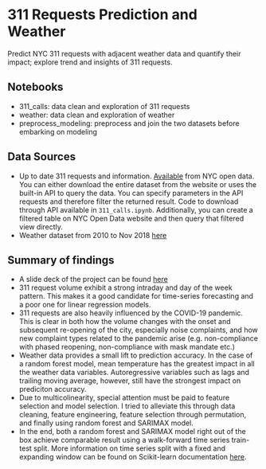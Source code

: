 # 311 Requests Prediction and Weather
Predict NYC 311 requests with adjacent weather data and quantify their impact; explore trend and insights of 311 requests.

## Notebooks
- 311_calls: data clean and exploration of 311 requests
- weather: data clean and exploration of weather
- preprocess_modeling: preprocess and join the two datasets before embarking on modeling

## Data Sources
- Up to date 311 requests and information. [Available](https://data.cityofnewyork.us/Social-Services/311-Service-Requests-from-2010-to-Present/erm2-nwe9) from NYC open data. You can either download the entire dataset from the website or uses the built-in API to query the data. You can specify parameters in the API requests and therefore filter the returned result. Code to download through API available in `311_calls.ipynb`. Additionally, you can create a filtered table on NYC Open Data website and then query that filtered view directly.
- Weather dataset from 2010 to Nov 2018 [here](https://app.box.com/s/k9tnc9tmo9dgjrbm6saw10eigsh39imw)

## Summary of findings
- A slide deck of the project can be found [here](https://docs.google.com/presentation/d/1YpVCXMxEA4nlKWsVC60pL23X2LHXiN5JuhDBT-VvzU8/edit?usp=sharing)
- 311 request volume exhibit a strong intraday and day of the week pattern. This makes it a good candidate for time-series forecasting and a poor one for linear regression models.
- 311 requests are also heavily influenced by the COVID-19 pandemic. This is clear in both how the volume changes with the onset and subsequent re-opening of the city, especially noise complaints, and how new complaint types related to the pandemic arise (e.g. non-compliance with phased reopening, non-compliance with mask mandate etc.)
- Weather data provides a small lift to prediction accuracy. In the case of a random forest model, mean temperature has the greatest impact in all the weather data variables. Autoregressive variables such as lags and trailing moving average, however, still have the strongest impact on prediciton accuracy.
- Due to multicolinearity, special attention must be paid to feature selection and model selection. I tried to alleviate this through data cleaning, feature engineering, feature selection through permutation, and finally using random forest and SARIMAX model.
- In the end, both a random forest and SARIMAX model right out of the box achieve comparable result using a walk-forward time series train-test split. More information on time series split with a fixed and expanding window can be found on Scikit-learn documentation [here](https://scikit-learn.org/stable/modules/generated/sklearn.model_selection.TimeSeriesSplit.html).

